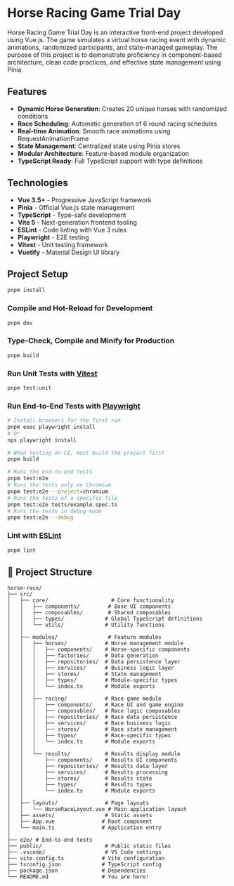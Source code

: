 # Horse Racing Game Trial Day

Horse Racing Game Trial Day is an interactive front-end project developed using Vue.js. The game simulates a virtual horse racing event with dynamic animations, randomized participants, and state-managed gameplay. The purpose of this project is to demonstrate proficiency in component-based architecture, clean code practices, and effective state management using Pinia.

## Features

- **Dynamic Horse Generation**: Creates 20 unique horses with randomized conditions
- **Race Scheduling**: Automatic generation of 6 round racing schedules
- **Real-time Animation**: Smooth race animations using RequestAnimationFrame
- **State Management**: Centralized state using Pinia stores
- **Modular Architecture**: Feature-based module organization
- **TypeScript Ready**: Full TypeScript support with type definitions

## Technologies

- **Vue 3.5+** - Progressive JavaScript framework
- **Pinia** - Official Vue.js state management
- **TypeScript** - Type-safe development
- **Vite 5** - Next-generation frontend tooling
- **ESLint** - Code linting with Vue 3 rules
- **Playwright** - E2E testing
- **Vitest** - Unit testing framework
- **Vuetify** - Material Design UI library

## Project Setup

```sh
pnpm install
```

### Compile and Hot-Reload for Development

```sh
pnpm dev
```

### Type-Check, Compile and Minify for Production

```sh
pnpm build
```

### Run Unit Tests with [Vitest](https://vitest.dev/)

```sh
pnpm test:unit
```

### Run End-to-End Tests with [Playwright](https://playwright.dev)

```sh
# Install browsers for the first run
pnpm exec playwright install
# Or
npx playwright install

# When testing on CI, must build the project first
pnpm build

# Runs the end-to-end tests
pnpm test:e2e
# Runs the tests only on Chromium
pnpm test:e2e --project=chromium
# Runs the tests of a specific file
pnpm test:e2e tests/example.spec.ts
# Runs the tests in debug mode
pnpm test:e2e --debug
```

### Lint with [ESLint](https://eslint.org/)

```sh
pnpm lint
```

## 📁 Project Structure

```
horse-race/
├── src/
│   ├── core/                    # Core functionality
│   │   ├── components/         # Base UI components
│   │   ├── composables/        # Shared composables
│   │   ├── types/             # Global TypeScript definitions
│   │   └── utils/             # Utility functions
│   │
│   ├── modules/                # Feature modules
│   │   ├── horses/            # Horse management module
│   │   │   ├── components/    # Horse-specific components
│   │   │   ├── factories/     # Data generation
│   │   │   ├── repositories/  # Data persistence layer
│   │   │   ├── services/      # Business logic layer
│   │   │   ├── stores/        # State management
│   │   │   ├── types/         # Module-specific types
│   │   │   └── index.ts       # Module exports
│   │   │
│   │   ├── racing/            # Race game module
│   │   │   ├── components/    # Race UI and game engine
│   │   │   ├── composables/   # Race logic composables
│   │   │   ├── repositories/  # Race data persistence
│   │   │   ├── services/      # Race business logic
│   │   │   ├── stores/        # Race state management
│   │   │   ├── types/         # Race-specific types
│   │   │   └── index.ts       # Module exports
│   │   │
│   │   └── results/           # Results display module
│   │       ├── components/    # Results UI components
│   │       ├── repositories/  # Results data layer
│   │       ├── services/      # Results processing
│   │       ├── stores/        # Results state
│   │       ├── types/         # Results types
│   │       └── index.ts       # Module exports
│   │
│   ├── layouts/               # Page layouts
│   │   └── HorseRaceLayout.vue # Main application layout
│   ├── assets/                # Static assets
│   ├── App.vue               # Root component
│   └── main.ts               # Application entry
│
├── e2e/ # End-to-end tests
├── public/                    # Public static files
├── .vscode/                   # VS Code settings
├── vite.config.ts            # Vite configuration
├── tsconfig.json             # TypeScript config
├── package.json              # Dependencies
└── README.md                 # You are here!
```
